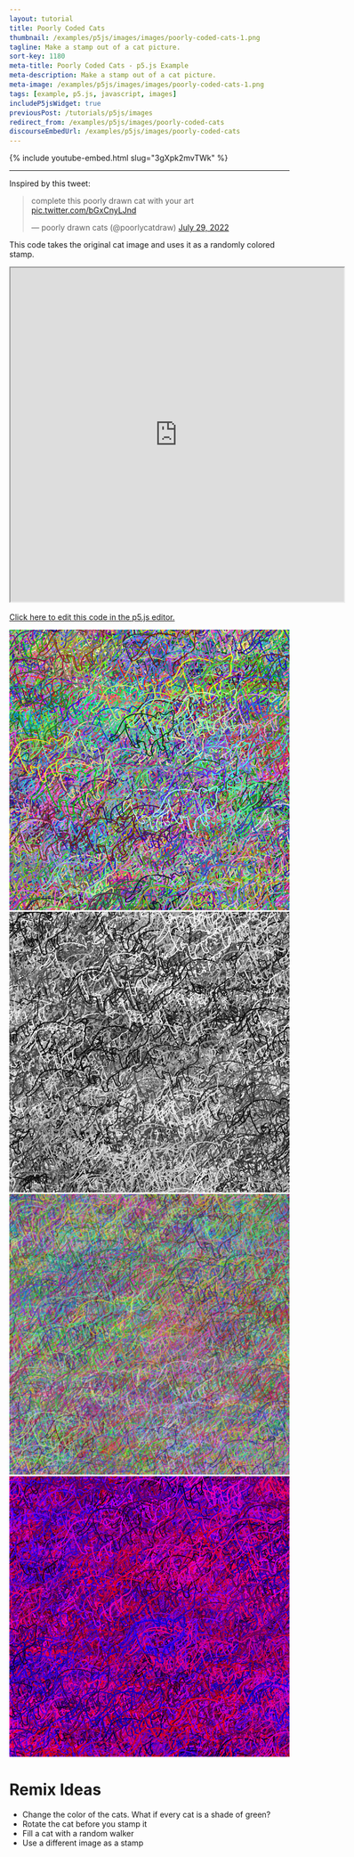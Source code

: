 ```yaml
---
layout: tutorial
title: Poorly Coded Cats
thumbnail: /examples/p5js/images/images/poorly-coded-cats-1.png
tagline: Make a stamp out of a cat picture.
sort-key: 1180
meta-title: Poorly Coded Cats - p5.js Example
meta-description: Make a stamp out of a cat picture.
meta-image: /examples/p5js/images/images/poorly-coded-cats-1.png
tags: [example, p5.js, javascript, images]
includeP5jsWidget: true
previousPost: /tutorials/p5js/images
redirect_from: /examples/p5js/images/poorly-coded-cats
discourseEmbedUrl: /examples/p5js/images/poorly-coded-cats
---
```


{% include youtube-embed.html slug="3gXpk2mvTWk" %}

---

Inspired by this tweet:

<blockquote class="twitter-tweet" data-dnt="true"><p lang="en" dir="ltr">complete this poorly drawn cat with your art <a href="https://t.co/bGxCnyLJnd">pic.twitter.com/bGxCnyLJnd</a></p>&mdash; poorly drawn cats (@poorlycatdraw) <a href="https://twitter.com/poorlycatdraw/status/1553018680673505283?ref_src=twsrc%5Etfw">July 29, 2022</a></blockquote> <script async src="https://platform.twitter.com/widgets.js" charset="utf-8"></script>

This code takes the original cat image and uses it as a randomly colored stamp.

<iframe src="https://editor.p5js.org/KevinWorkman/full/XklOOiqXa" width="600" height="600"></iframe>

[Click here to edit this code in the p5.js editor.](https://editor.p5js.org/KevinWorkman/sketches/XklOOiqXa)

![colorful cats filling the screen](/examples/p5js/images/images/poorly-coded-cats-2.png)
![black and white cats filling the screen](/examples/p5js/images/images/poorly-coded-cats-3.png)
![transparent cats filling the screen](/examples/p5js/images/images/poorly-coded-cats-4.png)
![red and blue cats filling the screen](/examples/p5js/images/images/poorly-coded-cats-5.png)

# Remix Ideas

- Change the color of the cats. What if every cat is a shade of green?
- Rotate the cat before you stamp it
- Fill a cat with a random walker
- Use a different image as a stamp
